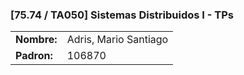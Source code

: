 ### [75.74 / TA050] Sistemas Distribuidos I - TPs

| | |
| - | - |
| **Nombre:** | Adris, Mario Santiago |
|**Padron:** | 106870 |
